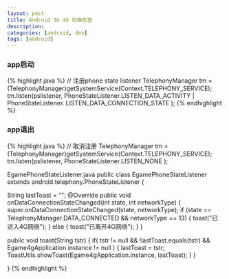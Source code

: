 ```yaml
---
layout: post
title: Android 3G 4G 切换检查
description: 
categories: [android, dev]
tags: [android]
---
```


### app启动

{% highlight java %}
// 注册phone state listener
TelephonyManager tm = (TelephonyManager)getSystemService(Context.TELEPHONY_SERVICE);
tm.listen(pslistener, PhoneStateListener.LISTEN_DATA_ACTIVITY | PhoneStateListener. LISTEN_DATA_CONNECTION_STATE );
{% endhighlight %}


### app退出

{% highlight java %}
// 取消注册
TelephonyManager tm = (TelephonyManager)getSystemService(Context.TELEPHONY_SERVICE);
tm.listen(pslistener, PhoneStateListener.LISTEN_NONE );

EgamePhoneStateListener.java
public class EgamePhoneStateListener extends android.telephony.PhoneStateListener {

  String lastToast = "";
  @Override
  public void onDataConnectionStateChanged(int state, int networkType) {
    super.onDataConnectionStateChanged(state, networkType);
    if (state == TelephonyManager.DATA_CONNECTED && networkType == 13) {
      toast("已进入4G网络");
    } else {
      toast("已离开4G网络");
    }
  }
  
  public void toast(String tstr) {
    if( tstr != null && !lastToast.equals(tstr) && Egame4gApplication.instance != null ) {
      lastToast = tstr;
      ToastUtils.showToast(Egame4gApplication.instance, lastToast);
    }
  }
  
}
{% endhighlight %}